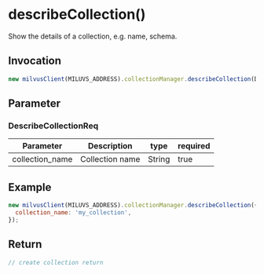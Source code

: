 # describeCollection()
Show the details of a collection, e.g. name, schema.

## Invocation 
```javascript
new milvusClient(MILUVS_ADDRESS).collectionManager.describeCollection(DescribeCollectionReq);
```

## Parameter
### DescribeCollectionReq
| Parameter       | Description     | type   | required |
| --------------- | --------------- | ------ | -------- |
| collection_name | Collection name | String | true     |

## Example
```javascript
new milvusClient(MILUVS_ADDRESS).collectionManager.describeCollection({
  collection_name: 'my_collection',
});
```
## Return
```javascript
// create collection return
```
